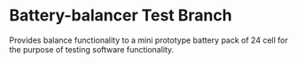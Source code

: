 # Battery-balancer Test Branch

Provides balance functionality to a mini prototype battery pack of 24 cell for the purpose of testing software functionality.
